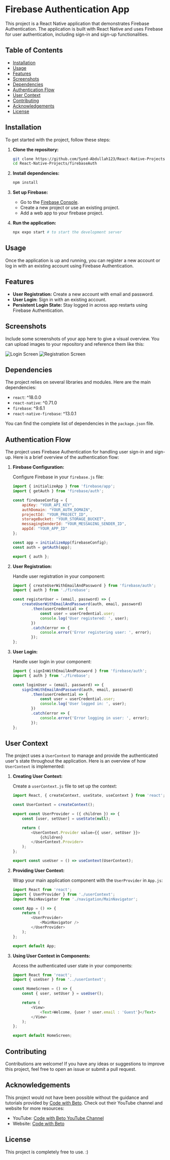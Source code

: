 # Firebase Authentication App

This project is a React Native application that demonstrates Firebase Authentication. The application is built with React Native and uses Firebase for user authentication, including sign-in and sign-up functionalities.

## Table of Contents

- [Installation](#installation)
- [Usage](#usage)
- [Features](#features)
- [Screenshots](#screenshots)
- [Dependencies](#dependencies)
- [Authentication Flow](#authentication-flow)
- [User Context](#user-context)
- [Contributing](#contributing)
- [Acknowledgements](#acknowledgements)
- [License](#license)

## Installation

To get started with the project, follow these steps:

1. **Clone the repository:**
    ```bash
    git clone https://github.com/Syed-Abdullah123/React-Native-Projects.git
    cd React-Native-Projects/firebaseAuth
    ```

2. **Install dependencies:**
    ```bash
    npm install
    ```

3. **Set up Firebase:**
    - Go to the [Firebase Console](https://console.firebase.google.com/).
    - Create a new project or use an existing project.
    - Add a web app to your firebase project.

4. **Run the application:**
    ```bash
    npx expo start # to start the development server
    ```

## Usage

Once the application is up and running, you can register a new account or log in with an existing account using Firebase Authentication.

## Features

- **User Registration:** Create a new account with email and password.
- **User Login:** Sign in with an existing account.
- **Persistent Login State:** Stay logged in across app restarts using Firebase Authentication.

## Screenshots

Include some screenshots of your app here to give a visual overview. You can upload images to your repository and reference them like this:

![Login Screen](./assets/screenshots/login.png)
![Registration Screen](./assets/screenshots/registration.png)

## Dependencies

The project relies on several libraries and modules. Here are the main dependencies:

- `react`: ^18.0.0
- `react-native`: ^0.71.0
- `firebase`: ^9.6.1
- `react-native-firebase`: ^13.0.1

You can find the complete list of dependencies in the `package.json` file.

## Authentication Flow

The project uses Firebase Authentication for handling user sign-in and sign-up. Here is a brief overview of the authentication flow:

1. **Firebase Configuration:**

    Configure Firebase in your `firebase.js` file:
    ```javascript
    import { initializeApp } from 'firebase/app';
    import { getAuth } from 'firebase/auth';

    const firebaseConfig = {
        apiKey: "YOUR_API_KEY",
        authDomain: "YOUR_AUTH_DOMAIN",
        projectId: "YOUR_PROJECT_ID",
        storageBucket: "YOUR_STORAGE_BUCKET",
        messagingSenderId: "YOUR_MESSAGING_SENDER_ID",
        appId: "YOUR_APP_ID"
    };

    const app = initializeApp(firebaseConfig);
    const auth = getAuth(app);

    export { auth };
    ```

2. **User Registration:**

    Handle user registration in your component:
    ```javascript
    import { createUserWithEmailAndPassword } from 'firebase/auth';
    import { auth } from './firebase';

    const registerUser = (email, password) => {
        createUserWithEmailAndPassword(auth, email, password)
            .then(userCredential => {
                const user = userCredential.user;
                console.log('User registered: ', user);
            })
            .catch(error => {
                console.error('Error registering user: ', error);
            });
    };
    ```

3. **User Login:**

    Handle user login in your component:
    ```javascript
    import { signInWithEmailAndPassword } from 'firebase/auth';
    import { auth } from './firebase';

    const loginUser = (email, password) => {
        signInWithEmailAndPassword(auth, email, password)
            .then(userCredential => {
                const user = userCredential.user;
                console.log('User logged in: ', user);
            })
            .catch(error => {
                console.error('Error logging in user: ', error);
            });
    };
    ```

## User Context

The project uses a `UserContext` to manage and provide the authenticated user's state throughout the application. Here is an overview of how `UserContext` is implemented:

1. **Creating User Context:**

    Create a `userContext.js` file to set up the context:
    ```javascript
    import React, { createContext, useState, useContext } from 'react';

    const UserContext = createContext();

    export const UserProvider = ({ children }) => {
        const [user, setUser] = useState(null);

        return (
            <UserContext.Provider value={{ user, setUser }}>
                {children}
            </UserContext.Provider>
        );
    };

    export const useUser = () => useContext(UserContext);
    ```

2. **Providing User Context:**

    Wrap your main application component with the `UserProvider` in `App.js`:
    ```javascript
    import React from 'react';
    import { UserProvider } from './userContext';
    import MainNavigator from './navigation/MainNavigator';

    const App = () => {
        return (
            <UserProvider>
                <MainNavigator />
            </UserProvider>
        );
    };

    export default App;
    ```

3. **Using User Context in Components:**

    Access the authenticated user state in your components:
    ```javascript
    import React from 'react';
    import { useUser } from '../userContext';

    const HomeScreen = () => {
        const { user, setUser } = useUser();

        return (
            <View>
                <Text>Welcome, {user ? user.email : 'Guest'}</Text>
            </View>
        );
    };

    export default HomeScreen;
    ```

## Contributing

Contributions are welcome! If you have any ideas or suggestions to improve this project, feel free to open an issue or submit a pull request.

## Acknowledgements

This project would not have been possible without the guidance and tutorials provided by [Code with Beto](https://codewithbeto.dev/). Check out their YouTube channel and website for more resources:

- YouTube: [Code with Beto YouTube Channel](https://www.youtube.com/results?search_query=code+with+beto)
- Website: [Code with Beto](https://codewithbeto.dev/)

## License

This project is completely free to use. :)

